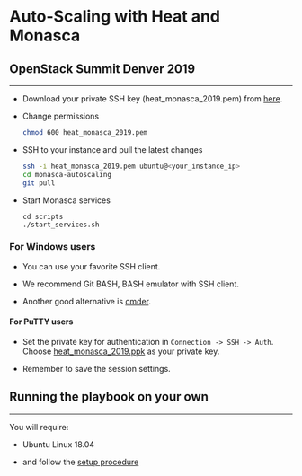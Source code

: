 # Auto-Scaling with Heat and Monasca
## OpenStack Summit Denver 2019

---

* Download your private SSH key (heat_monasca_2019.pem) from
  [here](https://drive.google.com/open?id=1ZDFWllrw5nuvUqAy7FktCOGnhrVOih3t).

* Change permissions

    ```bash
    chmod 600 heat_monasca_2019.pem
    ```

* SSH to your instance and pull the latest changes

    ```bash
    ssh -i heat_monasca_2019.pem ubuntu@<your_instance_ip>
    cd monasca-autoscaling
    git pull
    ```
* Start Monasca services

    ```
    cd scripts
    ./start_services.sh
    ```

### For Windows users

* You can use your favorite SSH client.

* We recommend Git BASH, BASH emulator with SSH client.

* Another good alternative is [cmder](http://cmder.net/).

#### For PuTTY users

* Set the private key for authentication in `Connection -> SSH -> Auth`.
  Choose [heat_monasca_2019.ppk](https://drive.google.com/open?id=1uMT6Eg6JBraMwmp95TyIUouPMjxsr7W_) as your private key.

* Remember to save the session settings.

## Running the playbook on your own

---

You will require:

* Ubuntu Linux 18.04

* and follow the [setup procedure](/environment/setup_steps)
